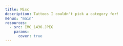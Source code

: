 ```yaml
---
title: Misc
description: Tattoos I couldn't pick a category for!
menus: "main"
resources:
  - src: IMG_1436.JPEG
    params:
      cover: true
---
```

